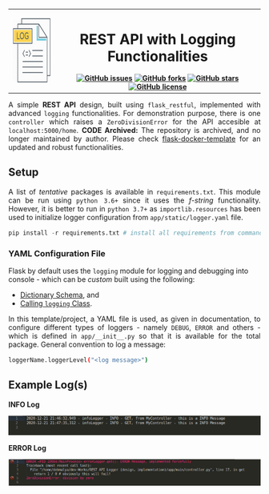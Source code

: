 <div align="center">
  
  <table style="width:100%; border-collapse: collapse; border: none;">
    <tr>
      <th><a href = "https://zenithclown.github.io/minimalist-resume/"><img height = "128" width = "128" src = "./assets/logIcon.png"></a></th>
      <th>
        <h1 align = "center">REST API with Logging Functionalities</h1>
        <a href="https://github.com/ZenithClown/API-Logger/issues"><img alt="GitHub issues" src="https://img.shields.io/github/issues/ZenithClown/API-Logger?style=plastic"></a>
        <a href="https://github.com/ZenithClown/API-Logger/network"><img alt="GitHub forks" src="https://img.shields.io/github/forks/ZenithClown/API-Logger?style=plastic"></a>
        <a href="https://github.com/ZenithClown/API-Logger/stargazers"><img alt="GitHub stars" src="https://img.shields.io/github/stars/ZenithClown/API-Logger?style=plastic"></a>
        <a href="https://github.com/ZenithClown/API-Logger"><img alt="GitHub license" src="https://img.shields.io/github/license/ZenithClown/API-Logger?style=plastic"></a>
      </th>
    </tr>
  </table>

</div>

<p align="justify">A simple <b>REST API</b> design, built using <code>flask_restful</code>, implemented with advanced <code>logging</code> functionalities. For demonstration purpose, there is one <code>controller</code> which raises a <code>ZeroDivisionError</code> for the API accesible at <code>localhost:5000/home</code>. <b>CODE Archived:</b> The repository is archived, and no longer maintained by author. Please check <a href = "https://github.com/ZenithClown/flask-docker-template">flask-docker-template</a> for an updated and robust functionalities.</p>

## Setup

<p align="justify">A list of <i>tentative</i> packages is available in <code>requirements.txt</code>. This module can be run using <code>python 3.6+</code> since it uses the <i>f-string</i> functionality. However, it is better to run in <code>python 3.7+</code> as <code>importlib.resources</code> has been used to initialize logger configuration from <code>app/static/logger.yaml</code> file.</p>

```python
pip install -r requirements.txt # install all requirements from command line
```

### YAML Configuration File

Flask by default uses the `logging` module for logging and debugging into console - which can be _custom_ built using the following:

- [Dictionary Schema](https://docs.python.org/3/library/logging.config.html#configuration-dictionary-schema), and
- [Calling `logging` Class](https://www.youtube.com/watch?v=jxmzY9soFXg&t=945s).

<p align="justify">In this template/project, a YAML file is used, as given in documentation, to configure different types of loggers - namely <code>DEBUG</code>, <code>ERROR</code> and others - which is defined in <code>app/__init__.py</code> so that it is available for the total package. General convention to log a message:</p>

```bash
loggerName.loggerLevel("<log message>")
```

## Example Log(s)

**INFO Log**

![INFO-Log](./assets/infoLog.png)

**ERROR Log**

![ERROR-Log](./assets/errorLog.png)

